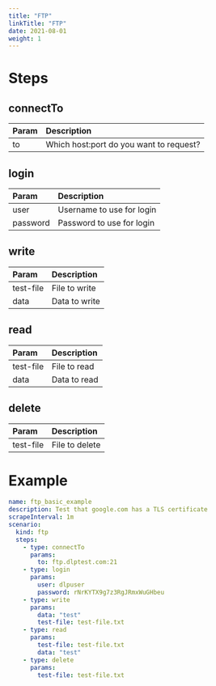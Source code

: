 ```yaml
---
title: "FTP"
linkTitle: "FTP"
date: 2021-08-01
weight: 1
---
```

# Steps

## connectTo
| Param | Description    |
|:----------|:-------------|
| to      | Which host:port do you want to request?  |

## login
| Param | Description    |
|:----------|:-------------|
| user | Username to use for login  |
| password | Password to use for login  |

## write
| Param | Description    |
|:----------|:-------------|
| test-file | File to write  |
| data | Data to write  |

## read
| Param | Description    |
|:----------|:-------------|
| test-file | File to read  |
| data | Data to read  |

## delete
| Param | Description    |
|:----------|:-------------|
| test-file | File to delete  |

# Example
```yaml
name: ftp_basic_example
description: Test that google.com has a TLS certificate
scrapeInterval: 1m
scenario:
  kind: ftp
  steps:
    - type: connectTo
      params:
        to: ftp.dlptest.com:21
    - type: login
      params:
        user: dlpuser
        password: rNrKYTX9g7z3RgJRmxWuGHbeu
    - type: write
      params:
        data: "test"
        test-file: test-file.txt
    - type: read
      params:
        test-file: test-file.txt
        data: "test"
    - type: delete
      params:
        test-file: test-file.txt
```